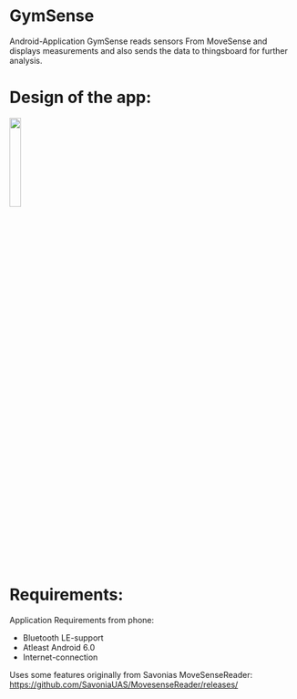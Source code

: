 # GymSense
Android-Application GymSense reads sensors From MoveSense and displays measurements and also sends the data to thingsboard for further analysis.  
# Design of the app:  
<img src="https://user-images.githubusercontent.com/91610235/219475840-f82ec96d-6305-40c3-adae-f3c0f081470c.gif" width="20%" height="20%">



# Requirements:
Application Requirements from phone:

<ul>
<li>Bluetooth LE-support</li>
<li>Atleast Android 6.0</li>
<li>Internet-connection</li>
</ul>

Uses some features originally from Savonias MoveSenseReader: https://github.com/SavoniaUAS/MovesenseReader/releases/
